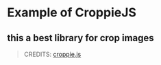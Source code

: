 # Example of CroppieJS

## this a best library for crop images

> CREDITS: [croppie.js](https://github.com/foliotek/croppie)
